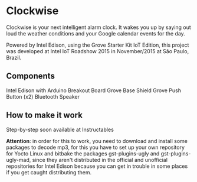 # Clockwise
Clockwise is your next intelligent alarm clock.
It wakes you up by saying out loud the weather conditions and your Google calendar events for the day.

Powered by Intel Edison, using the Grove Starter Kit IoT Edition, this project was developed at Intel IoT Roadshow 2015 in November/2015 at São Paulo, Brazil.

## Components
Intel Edison with Arduino Breakout Board
Grove Base Shield
Grove Push Button (x2)
Bluetooth Speaker

## How to make it work
Step-by-step soon available at Instructables

**Attention**: in order for this to work, you need to download and install some packages to decode mp3, for this you have to set up your own repository for Yocto Linux and bitbake the packages gst-plugins-ugly and gst-plugins-ugly-mad, since they aren't distributed in the official and unofficial repositories for Intel Edison because you can get in trouble in some places if you get caught distributing them.
